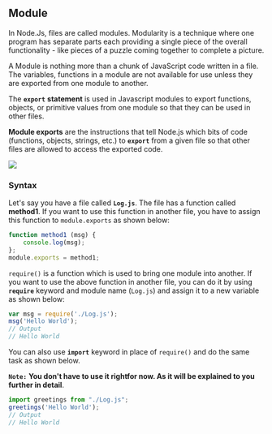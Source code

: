 ## Module

In Node.Js, files are called modules. Modularity is a technique where one program has separate parts each providing a single piece of the overall functionality - like pieces of a puzzle coming together to complete a picture. 

A Module is nothing more than a chunk of JavaScript code written in a file. The variables, functions in a module are not available for use unless they are exported from one module to another.

The **`export`** **statement** is used in Javascript modules to export functions, objects, or primitive values from one module so that they can be used in other files.

**Module exports** are the instructions that tell Node.js which bits of code (functions, objects, strings, etc.) to **`export`** from a given file so that other files are allowed to access the exported code.

![](https://s3.ap-south-1.amazonaws.com/appdev.konfinity.com/Nodejs+/module1.png)

### Syntax

Let's say you have a file called **`Log.js`**. The file has a function called **method1**. If you want to use this function in another file, you have to assign this function to `module.exports` as shown below:

```js
function method1 (msg) { 
    console.log(msg);
};
module.exports = method1;
```
`require()` is a function which is used to bring one module into another. If you want to use the above function in another file, you can do it by using **`require`** keyword and module name (`Log.js`) and assign it to a new variable as shown below:

```js
var msg = require('./Log.js'); 
msg('Hello World');
// Output
// Hello World
```
You can also use **`import`** keyword in place of `require()` and do the same task as shown below.

**`Note:`** **You don't have to use it rightfor now. As it will be explained to you further in detail**.

```js
import greetings from "./Log.js"; 
greetings('Hello World');
// Output
// Hello World
```